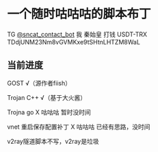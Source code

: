 # 一个随时咕咕咕的脚本布丁

TG [@sncat_contact_bot](https://t.me/sncat_contact_bot)
我 秦始皇 打钱 USDT-TRX TDdjUNM23Nm8vGVMKxe9tSHtnLHTZM8WaL

当前进度
-------------------------------

GOST √（源作者fiish）

Trojan C++ √（基于大火酱）

Trojna go X 咕咕咕  暂时没时间

vnet 重启保存配置补丁 X 咕咕咕 已经有思路，没时间

v2ray隧道脚本不写，v2ray是垃圾
